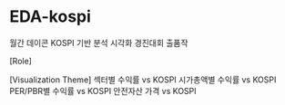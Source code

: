 # EDA-kospi
월간 데이콘 KOSPI 기반 분석 시각화 경진대회 출품작

[Role]


[Visualization Theme]
섹터별 수익률 vs KOSPI
시가총액별 수익률 vs KOSPI
PER/PBR별 수익률 vs KOSPI
안전자산 가격 vs KOSPI
